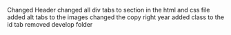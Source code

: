 Changed Header
changed all div tabs to section in the html and css file
added alt tabs to the images 
changed the copy right year 
added class to the id tab
removed develop folder